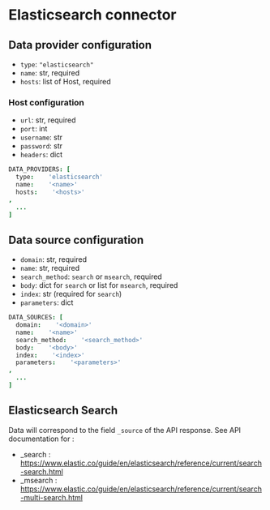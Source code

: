 # Elasticsearch connector

## Data provider configuration

* `type`: `"elasticsearch"`
* `name`: str, required
* `hosts`: list of Host, required


### Host configuration
* `url`: str, required
* `port`: int
* `username`: str
* `password`: str
* `headers`: dict


```coffee
DATA_PROVIDERS: [
  type:    'elasticsearch'
  name:    '<name>'
  hosts:    '<hosts>'
,
  ...
]
```


## Data source configuration

* `domain`: str, required
* `name`: str, required
* `search_method`: `search` or `msearch`, required
* `body`: dict for `search` or list for `msearch`, required
* `index`: str (required for `search`)
* `parameters`: dict

```coffee
DATA_SOURCES: [
  domain:    '<domain>'
  name:    '<name>'
  search_method:    '<search_method>'
  body:    '<body>'
  index:    '<index>'
  parameters:    '<parameters>'
,
  ...
]
```

## Elasticsearch Search
Data will correspond to the field `_source` of the API response.
See API documentation for :
* _search : https://www.elastic.co/guide/en/elasticsearch/reference/current/search-search.html
* _msearch : https://www.elastic.co/guide/en/elasticsearch/reference/current/search-multi-search.html
